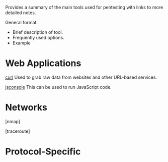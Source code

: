 Provides a summary of the main tools used for pentesting with links to more detailed notes.

General format:
- Brief description of tool.
- Frequently used options.
- Example

# Web Applications
[curl](curl)
Used to grab raw data from websites and other URL-based services.

[jsconsole](https://www.jsconsole.com)
This can be used to run JavaScript code.
# Networks
[nmap]

[traceroute]


# Protocol-Specific